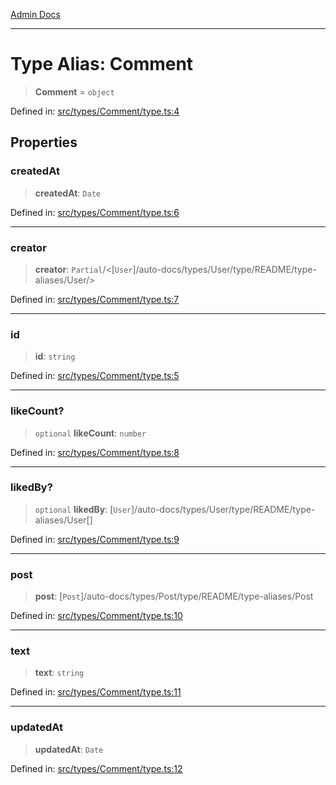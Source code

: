 [Admin Docs](/)

***

# Type Alias: Comment

> **Comment** = `object`

Defined in: [src/types/Comment/type.ts:4](https://github.com/PalisadoesFoundation/talawa-admin/blob/main/src/types/Comment/type.ts#L4)

## Properties

### createdAt

> **createdAt**: `Date`

Defined in: [src/types/Comment/type.ts:6](https://github.com/PalisadoesFoundation/talawa-admin/blob/main/src/types/Comment/type.ts#L6)

***

### creator

> **creator**: `Partial`/<[`User`]/auto-docs/types/User/type/README/type-aliases/User/>

Defined in: [src/types/Comment/type.ts:7](https://github.com/PalisadoesFoundation/talawa-admin/blob/main/src/types/Comment/type.ts#L7)

***

### id

> **id**: `string`

Defined in: [src/types/Comment/type.ts:5](https://github.com/PalisadoesFoundation/talawa-admin/blob/main/src/types/Comment/type.ts#L5)

***

### likeCount?

> `optional` **likeCount**: `number`

Defined in: [src/types/Comment/type.ts:8](https://github.com/PalisadoesFoundation/talawa-admin/blob/main/src/types/Comment/type.ts#L8)

***

### likedBy?

> `optional` **likedBy**: [`User`]/auto-docs/types/User/type/README/type-aliases/User[]

Defined in: [src/types/Comment/type.ts:9](https://github.com/PalisadoesFoundation/talawa-admin/blob/main/src/types/Comment/type.ts#L9)

***

### post

> **post**: [`Post`]/auto-docs/types/Post/type/README/type-aliases/Post

Defined in: [src/types/Comment/type.ts:10](https://github.com/PalisadoesFoundation/talawa-admin/blob/main/src/types/Comment/type.ts#L10)

***

### text

> **text**: `string`

Defined in: [src/types/Comment/type.ts:11](https://github.com/PalisadoesFoundation/talawa-admin/blob/main/src/types/Comment/type.ts#L11)

***

### updatedAt

> **updatedAt**: `Date`

Defined in: [src/types/Comment/type.ts:12](https://github.com/PalisadoesFoundation/talawa-admin/blob/main/src/types/Comment/type.ts#L12)
